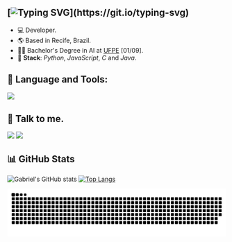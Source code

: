 ## [![Typing SVG](https://readme-typing-svg.demolab.com?font=Fira+Code&pause=1000&width=435&lines=Hello,+I'm+Gabriel+Belo!)](https://git.io/typing-svg)

- :computer: Developer.
- 🌎 Based in Recife, Brazil.
- :technologist: Bachelor's Degree in AI at [UFPE](https://www.ufpe.br/pt) [01/09].
- :battery: **Stack**: *Python*, *JavaScript*, *C* and *Java*.
  
## 🧰 Language and Tools:
<img src="https://skillicons.dev/icons?i=python,java,js,c,html,css"/>

## 📧 Talk to me.
[<img src="https://skillicons.dev/icons?i=gmail"/>](https://mail.google.com/mail/u/0/?fs=1&tf=cm&source=mailto&to=gabrielbelo.dev@gmail.com)
[<img src="https://skillicons.dev/icons?i=linkedin"/>](https://www.linkedin.com/in/gabriel-belo-545046263/)

## 📊 GitHub Stats

![Gabriel's GitHub stats](https://github-readme-stats.vercel.app/api?username=gabrielbelo2007&show_icons=true&theme=shadow_green&hide_border=true&title_color=A7F5AA&icon_color=4CAF50&text_color=A7F5AA&bg_color=222428)
[![Top Langs](https://github-readme-stats.vercel.app/api/top-langs/?username=gabrielbelo2007&layout=compact&theme=shadow_green&hide_border=true&bg_color=222428&text_color=A7F5AA)](https://github.com/gabrielbelo2007/github-readme-stats)

<picture>
  <source media="(prefers-color-scheme: dark)" srcset="https://raw.githubusercontent.com/platane/platane/output/github-contribution-grid-snake-dark.svg">
  <source media="(prefers-color-scheme: light)" srcset="https://raw.githubusercontent.com/platane/platane/output/github-contribution-grid-snake.svg">
  <img alt="github contribution grid snake animation" src="https://raw.githubusercontent.com/platane/platane/output/github-contribution-grid-snake.svg">
</picture>
